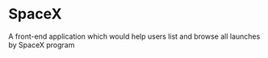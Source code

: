 # SpaceX
A front-end application which would help users list and browse all launches by SpaceX program
